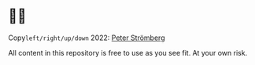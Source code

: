 # 🗽🍺

Copy`left/right/up/down` 2022: [Peter Strömberg](https://github.com/PEZ)

All content in this repository is free to use as you see fit. At your own risk.